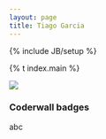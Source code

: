 ```yaml
---
layout: page
title: Tiago Garcia
---
```

{% include JB/setup %}

<p>{% t index.main %}</p>
<p><img src="http://2.gravatar.com/avatar/5cac784a074b86d771fe768274f6860c?size=400px" class="picture"></p>

### Coderwall badges
<div id="coderwall"></div>
abc
